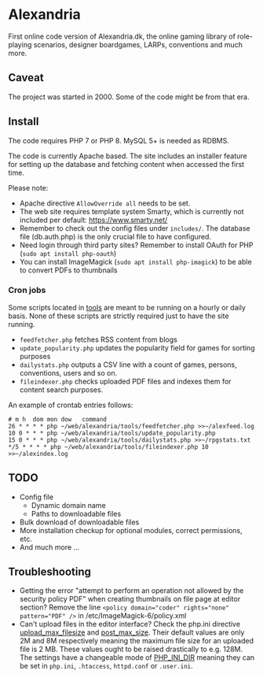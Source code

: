 # Alexandria
First online code version of Alexandria.dk, the online gaming library of role-playing scenarios, designer boardgames, LARPs, conventions and much more.

## Caveat
The project was started in 2000. Some of the code might be from that era.

## Install
The code requires PHP 7 or PHP 8. MySQL 5+ is needed as RDBMS.

The code is currently Apache based. The site includes an installer feature for setting up the database and fetching content when accessed the first time.

Please note:
- Apache directive `AllowOverride all` needs to be set.
- The web site requires template system Smarty, which is currently not included per default: https://www.smarty.net/
- Remember to check out the config files under `includes/`. The database file (db.auth.php) is the only crucial file to have configured.
- Need login through third party sites? Remember to install OAuth for PHP (`sudo apt install php-oauth`)
- You can install ImageMagick (`sudo apt install php-imagick`) to be able to convert PDFs to thumbnails

### Cron jobs
Some scripts located in [tools](tree/master/tools) are meant to be running on a hourly or daily basis. None of these scripts are strictly required just to have the site running.

* `feedfetcher.php` fetches RSS content from blogs
* `update_popularity.php` updates the popularity field for games for sorting purposes
* `dailystats.php` outputs a CSV line with a count of games, persons, conventions, users and so on.
* `fileindexer.php` checks uploaded PDF files and indexes them for content search purposes.

An example of crontab entries follows:

```
# m h  dom mon dow   command
26 * * * * php ~/web/alexandria/tools/feedfetcher.php >>~/alexfeed.log
10 0 * * * php ~/web/alexandria/tools/update_popularity.php
15 0 * * * php ~/web/alexandria/tools/dailystats.php >>~/rpgstats.txt
*/5 * * * * php ~/web/alexandria/tools/fileindexer.php 10 >>~/alexindex.log
```

## TODO
* Config file
  * Dynamic domain name
  * Paths to downloadable files
* Bulk download of downloadable files
* More installation checkup for optional modules, correct permissions, etc.
* And much more ...

## Troubleshooting
- Getting the error "attempt to perform an operation not allowed by the security policy PDF" when creating thumbnails on file page at editor section? Remove the line `<policy domain="coder" rights="none" pattern="PDF" />` in /etc/ImageMagick-6/policy.xml
- Can't upload files in the editor interface? Check the php.ini directive [upload_max_filesize](https://www.php.net/manual/en/ini.core.php#ini.upload-max-filesize) and [post_max_size](https://www.php.net/manual/en/ini.core.php#ini.post-max-size). Their default values are only 2M and 8M respectively meaning the maximum file size for an uploaded file is 2 MB. These values ought to be raised drastically to e.g. 128M. The settings have a changeable mode of [PHP_INI_DIR](https://www.php.net/manual/en/configuration.changes.modes.php) meaning they can be set in `php.ini`, `.htaccess`, `httpd.conf` or `.user.ini`.
